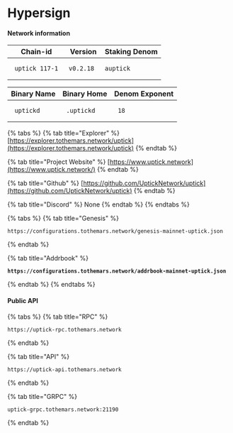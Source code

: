 # Hypersign

#### Network information

| Chain-id                                | Version                           | Staking Denom                    |
| --------------------------------------- | --------------------------------- | -------------------------------- |
| <pre><code> uptick_117-1  </code></pre> | <pre><code>v0.2.18  </code></pre> | <pre><code>auptick </code></pre> |

| Binary Name                       | Binary Home                        | Denom Exponent               |
| --------------------------------- | ---------------------------------- | ---------------------------- |
| <pre><code> uptickd </code></pre> | <pre><code> .uptickd </code></pre> | <pre><code> 18 </code></pre> |

{% tabs %}
{% tab title="Explorer" %}
[https://explorer.tothemars.network/uptick](https://explorer.tothemars.network/uptick)
{% endtab %}

{% tab title="Project Website" %}
[https://www.uptick.network](https://www.uptick.network/)
{% endtab %}

{% tab title="Github" %}
[https://github.com/UptickNetwork/uptick](https://github.com/UptickNetwork/uptick)
{% endtab %}

{% tab title="Discord" %}
None
{% endtab %}
{% endtabs %}

{% tabs %}
{% tab title="Genesis" %}
```
https://configurations.tothemars.network/genesis-mainnet-uptick.json
```
{% endtab %}

{% tab title="Addrbook" %}
<pre><code><strong>https://configurations.tothemars.network/addrbook-mainnet-uptick.json
</strong></code></pre>
{% endtab %}
{% endtabs %}

#### Public API

{% tabs %}
{% tab title="RPC" %}
```
https://uptick-rpc.tothemars.network
```
{% endtab %}

{% tab title="API" %}
```
https://uptick-api.tothemars.network
```
{% endtab %}

{% tab title="GRPC" %}
```
uptick-grpc.tothemars.network:21190
```
{% endtab %}
